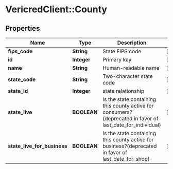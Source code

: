 # VericredClient::County

## Properties
Name | Type | Description | Notes
------------ | ------------- | ------------- | -------------
**fips_code** | **String** | State FIPS code | [optional] 
**id** | **Integer** | Primary key | [optional] 
**name** | **String** | Human-readable name | [optional] 
**state_code** | **String** | Two-character state code | [optional] 
**state_id** | **Integer** | state relationship | [optional] 
**state_live** | **BOOLEAN** | Is the state containing this county active for consumers?(deprecated in favor of last_date_for_individual) | [optional] 
**state_live_for_business** | **BOOLEAN** | Is the state containing this county active for business?(deprecated in favor of last_date_for_shop) | [optional] 


